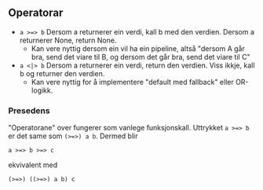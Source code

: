 
## Operatorar
- `a >=> b` Dersom a returnerer ein verdi, kall b med den verdien. Dersom a returnerer None, return None.
    * Kan vere nyttig dersom ein vil ha ein pipeline, altså "dersom A går bra, send det viare til B, og dersom det går bra, send det viare til C"
- `a <|> b` Dersom a returnerer ein verdi, return den verdien. Viss ikkje, kall b og returner den verdien.
    * Kan vere nyttig for å implementere "default med fallback" eller OR-logikk.

### Presedens
"Operatorane" over fungerer som vanlege funksjonskall. Uttrykket `a >=> b` er det same som `(>=>) a b`. Dermed blir 

`a >=> b >=> c`

ekvivalent med

`(>=>) ((>=>) a b) c`

